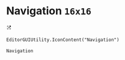 # Navigation `16x16`
<img src="/img/Navigation.png" width=16 height=16>

``` CSharp
EditorGUIUtility.IconContent("Navigation")
```
```
Navigation
```
